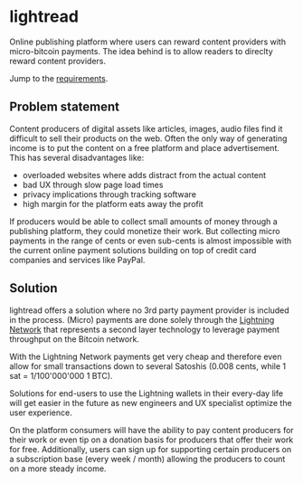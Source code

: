 # lightread
Online publishing platform where users can reward content providers with micro-bitcoin payments. The idea behind is to allow readers to direclty reward content providers.

Jump to the [requirements](requirements.md).

## Problem statement

Content producers of digital assets like articles, images, audio files find it difficult to sell their products on the web. Often the only way of generating income is to put the content on a free platform and place advertisement. This has several disadvantages like:
- overloaded websites where adds distract from the actual content
- bad UX through slow page load times
- privacy implications through tracking software
- high margin for the platform eats away the profit

If producers would be able to collect small amounts of money through a publishing platform, they could monetize their work. But collecting micro payments in the range of cents or even sub-cents is almost impossible with the current online payment solutions building on top of credit card companies and services like PayPal.

## Solution
lightread offers a solution where no 3rd party payment provider is included in the process. (Micro) payments are done solely through the [Lightning Network](https://lightning.network/) that represents a second layer technology to leverage payment throughput on the Bitcoin network.

With the Lightning Network payments get very cheap and therefore even allow for small transactions down to several Satoshis (0.008 cents, while 1 sat = 1/100'000'000 1 BTC).

Solutions for end-users to use the Lightning wallets in their every-day life will get easier in the future as new engineers and UX specialist optimize the user experience.

On the platform consumers will have the ability to pay content producers for their work or even tip on a donation basis for producers that offer their work for free. Additionally, users can sign up for supporting certain producers on a subscription base (every week / month) allowing the producers to count on a more steady income.
